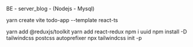 BE - server_blog - (Nodejs - Mysql)

yarn create vite todo-app --template react-ts

yarn add @reduxjs/toolkit
yarn add react-redux
npm i uuid
npm install -D tailwindcss postcss autoprefixer
npx tailwindcss init -p
